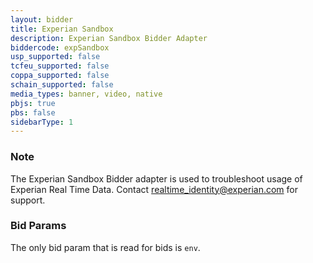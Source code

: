 ```yaml
---
layout: bidder
title: Experian Sandbox
description: Experian Sandbox Bidder Adapter
biddercode: expSandbox
usp_supported: false
tcfeu_supported: false
coppa_supported: false
schain_supported: false
media_types: banner, video, native
pbjs: true
pbs: false
sidebarType: 1
---
```


### Note
The Experian Sandbox Bidder adapter is used to troubleshoot usage of Experian Real Time Data. Contact realtime_identity@experian.com for support.

### Bid Params
The only bid param that is read for bids is `env`.
